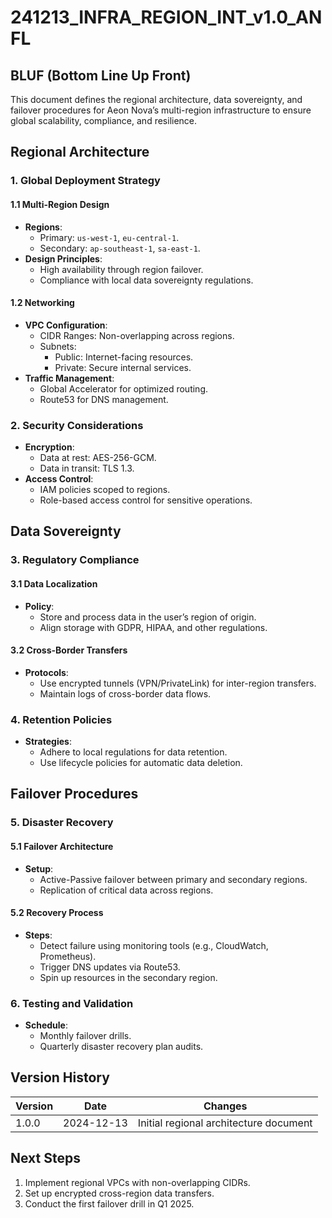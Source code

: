 # 241213_INFRA_REGION_INT_v1.0_ANFL

## BLUF (Bottom Line Up Front)
This document defines the regional architecture, data sovereignty, and failover procedures for Aeon Nova’s multi-region infrastructure to ensure global scalability, compliance, and resilience.

## Regional Architecture

### 1. Global Deployment Strategy

#### 1.1 Multi-Region Design
- **Regions**:
  - Primary: `us-west-1`, `eu-central-1`.
  - Secondary: `ap-southeast-1`, `sa-east-1`.
- **Design Principles**:
  - High availability through region failover.
  - Compliance with local data sovereignty regulations.

#### 1.2 Networking
- **VPC Configuration**:
  - CIDR Ranges: Non-overlapping across regions.
  - Subnets:
    - Public: Internet-facing resources.
    - Private: Secure internal services.
- **Traffic Management**:
  - Global Accelerator for optimized routing.
  - Route53 for DNS management.

### 2. Security Considerations
- **Encryption**:
  - Data at rest: AES-256-GCM.
  - Data in transit: TLS 1.3.
- **Access Control**:
  - IAM policies scoped to regions.
  - Role-based access control for sensitive operations.

## Data Sovereignty

### 3. Regulatory Compliance

#### 3.1 Data Localization
- **Policy**:
  - Store and process data in the user’s region of origin.
  - Align storage with GDPR, HIPAA, and other regulations.

#### 3.2 Cross-Border Transfers
- **Protocols**:
  - Use encrypted tunnels (VPN/PrivateLink) for inter-region transfers.
  - Maintain logs of cross-border data flows.

### 4. Retention Policies
- **Strategies**:
  - Adhere to local regulations for data retention.
  - Use lifecycle policies for automatic data deletion.

## Failover Procedures

### 5. Disaster Recovery

#### 5.1 Failover Architecture
- **Setup**:
  - Active-Passive failover between primary and secondary regions.
  - Replication of critical data across regions.

#### 5.2 Recovery Process
- **Steps**:
  - Detect failure using monitoring tools (e.g., CloudWatch, Prometheus).
  - Trigger DNS updates via Route53.
  - Spin up resources in the secondary region.

### 6. Testing and Validation
- **Schedule**:
  - Monthly failover drills.
  - Quarterly disaster recovery plan audits.

## Version History
| Version | Date       | Changes                              |
|---------|------------|--------------------------------------|
| 1.0.0   | 2024-12-13 | Initial regional architecture document |

## Next Steps
1. Implement regional VPCs with non-overlapping CIDRs.
2. Set up encrypted cross-region data transfers.
3. Conduct the first failover drill in Q1 2025.
